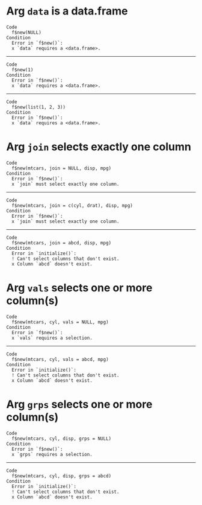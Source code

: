 # Arg `data` is a data.frame

    Code
      f$new(NULL)
    Condition
      Error in `f$new()`:
      x `data` requires a <data.frame>.

---

    Code
      f$new(1)
    Condition
      Error in `f$new()`:
      x `data` requires a <data.frame>.

---

    Code
      f$new(list(1, 2, 3))
    Condition
      Error in `f$new()`:
      x `data` requires a <data.frame>.

# Arg `join` selects exactly one column

    Code
      f$new(mtcars, join = NULL, disp, mpg)
    Condition
      Error in `f$new()`:
      x `join` must select exactly one column.

---

    Code
      f$new(mtcars, join = c(cyl, drat), disp, mpg)
    Condition
      Error in `f$new()`:
      x `join` must select exactly one column.

---

    Code
      f$new(mtcars, join = abcd, disp, mpg)
    Condition
      Error in `initialize()`:
      ! Can't select columns that don't exist.
      x Column `abcd` doesn't exist.

# Arg `vals` selects one or more column(s)

    Code
      f$new(mtcars, cyl, vals = NULL, mpg)
    Condition
      Error in `f$new()`:
      x `vals` requires a selection.

---

    Code
      f$new(mtcars, cyl, vals = abcd, mpg)
    Condition
      Error in `initialize()`:
      ! Can't select columns that don't exist.
      x Column `abcd` doesn't exist.

# Arg `grps` selects one or more column(s)

    Code
      f$new(mtcars, cyl, disp, grps = NULL)
    Condition
      Error in `f$new()`:
      x `grps` requires a selection.

---

    Code
      f$new(mtcars, cyl, disp, grps = abcd)
    Condition
      Error in `initialize()`:
      ! Can't select columns that don't exist.
      x Column `abcd` doesn't exist.

